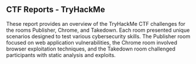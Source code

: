 ## CTF Reports - TryHackMe

These report provides an overview of the TryHackMe CTF challenges for the rooms Publisher, Chrome, and Takedown. Each room presented unique scenarios designed to test various cybersecurity skills. The Publisher room focused on web application vulnerabilities, the Chrome room involved browser exploitation techniques, and the Takedown room challenged participants with static analysis and  exploits. 
